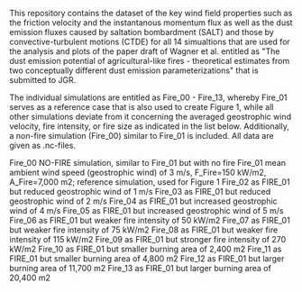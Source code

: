 This repository contains the dataset of the key wind field properties such as the friction velocity and the instantanous momentum flux as well as the dust emission fluxes caused by saltation bombardment (SALT) and those by convective-turbulent motions (CTDE) for all 14 simualtions that are used for the analysis and plots of the paper draft of Wagner et al. entitled as "The dust emission potential of agricultural-like fires - theoretical estimates from two conceptually different dust emission parameterizations" that is submitted to JGR.

The individual simulations are entitled as Fire_00 - Fire_13, whereby Fire_01 serves as a reference case that is also used to create Figure 1, while all other simulations deviate from it concerning the averaged geostrophic wind velocity, fire intensity, or fire size as indicated in the list below. Additionally, a non-fire simulation (Fire_00) similar to Fire_01 is included. All data are given as .nc-files.

Fire_00		NO-FIRE simulation, similar to Fire_01 but with no fire
Fire_01		mean ambient wind speed (geostrophic wind) of 3 m/s, F_Fire=150 kW/m2, A_Fire=7,000 m2; reference simulation, used for Figure 1 
Fire_02		as FIRE_01 but reduced geostrophic wind of 1 m/s
Fire_03		as FIRE_01 but reduced geostrophic wind of 2 m/s
Fire_04		as FIRE_01 but increased geostrophic wind of 4 m/s
Fire_05		as FIRE_01 but increased geostrophic wind of 5 m/s
Fire_06		as FIRE_01 but weaker fire intensity of 50 kW/m2
Fire_07		as FIRE_01 but weaker fire intensity of 75 kW/m2
Fire_08		as FIRE_01 but weaker fire intensity of 115 kW/m2
Fire_09		as FIRE_01 but stronger fire intensity of 270 kW/m2
Fire_10		as FIRE_01 but smaller burning area of 2,400 m2
Fire_11		as FIRE_01 but smaller burning area of 4,800 m2
Fire_12		as FIRE_01 but larger burning area of 11,700 m2
Fire_13		as FIRE_01 but larger burning area of 20,400 m2
